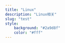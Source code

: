 ```yaml
---
title: "Linux"
description: "Linux相关"
slug: "test"
style:
    background: "#2a9d8f"
    color: "#fff"
---
```

